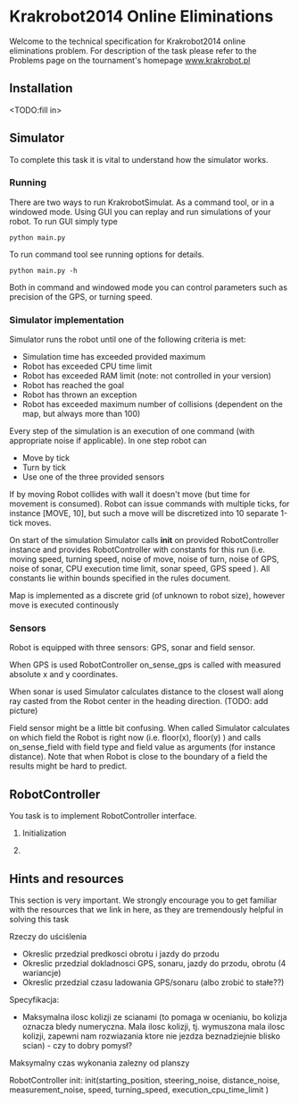 Krakrobot2014 Online Eliminations
===========================

Welcome to the technical specification for Krakrobot2014 online eliminations problem.
For description of the task please refer to the Problems page on the tournament's homepage www.krakrobot.pl


Installation
---------------------
<TODO:fill in>


Simulator
---------------------------------
To complete this task it is vital to understand how the simulator works.

### Running

There are two ways to run KrakrobotSimulat. As a command tool, or in a windowed mode.
Using GUI you can replay and run simulations of your robot. To run GUI simply type

    python main.py

To run command tool see running options for details.

    python main.py -h


Both in command and windowed mode you can control parameters such as
precision of the GPS, or turning speed.

### Simulator implementation

Simulator runs the robot until one of the following criteria is met:

*  Simulation time has exceeded provided maximum
*  Robot has exceeded CPU time limit
*  Robot has exceeded RAM limit (note: not controlled in your version)
*  Robot has reached the goal
*  Robot has thrown an exception
*  Robot has exceeded maximum number of collisions (dependent on the map, but always more than 100)

Every step of the simulation is an execution of one command (with appropriate
noise if applicable). In one step robot can

* Move by tick
* Turn by tick
* Use one of the three provided sensors

If by moving Robot collides with wall it doesn't move (but time for movement is consumed).
Robot can issue commands with multiple ticks, for instance [MOVE, 10], but such a move will be
discretized into 10 separate 1-tick moves.

On start of the simulation Simulator calls **init** on provided RobotController instance and
provides RobotController with constants for this run (i.e. moving speed, turning speed,
noise of move, noise of turn, noise of GPS, noise of sonar, CPU execution time limit,
sonar speed, GPS speed
).
All constants lie within bounds specified in the rules document.

Map is implemented as a discrete grid (of unknown to robot size), however move is executed continously

### Sensors

Robot is equipped with three sensors: GPS, sonar and field sensor.

When GPS is used RobotController on_sense_gps is called with measured absolute
x and y coordinates. 

When sonar is used Simulator calculates distance to the closest wall along ray casted
from the Robot center in the heading direction. (TODO: add picture)

Field sensor might be a little bit confusing. When called Simulator calculates on which
field the Robot is right now (i.e. floor(x), floor(y) ) and calls on_sense_field with 
field type and field value as arguments (for instance distance). Note that when Robot 
is close to the boundary of a field the results might be hard to predict. 


RobotController
---------------------------------

You task is to implement RobotController interface.


1. Initialization



2.


Hints and resources
-------------------------
This section is very important. We strongly encourage you to get familiar with the
resources that we link in here, as they are tremendously helpful in solving this task



Rzeczy do uściślenia
* Okreslic przedzial predkosci obrotu i jazdy do przodu
* Okreslic przedzial dokladnosci GPS, sonaru, jazdy do przodu, obrotu (4 wariancje)
* Okreslic przedzial czasu ladowania GPS/sonaru (albo zrobić to stałe??)

Specyfikacja:
* Maksymalna ilosc kolizji ze scianami (to pomaga w ocenianiu, bo kolizja oznacza
bledy numeryczna. Mala ilosc kolizji, tj. wymuszona mala ilosc kolizji,
zapewni nam rozwiazania ktore nie jezdza beznadziejnie blisko scian) - czy to dobry pomysł?

Maksymalny czas wykonania zalezny od planszy


RobotController init:
init(starting_position, steering_noise, distance_noise, measurement_noise, speed, turning_speed,
execution_cpu_time_limit
)







